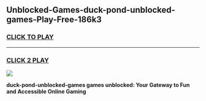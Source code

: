 
## Unblocked-Games-duck-pond-unblocked-games-Play-Free-186k3
<h3>
<a href="https://premium76.site?title=duck-pond-unblocked-games&ref=20A">CLICK TO PLAY</a></h3>
<hr>

<h3>
<a href="https://premium76.site?title=duck-pond-unblocked-games&ref=20A">CLICK 2 PLAY</a>
  
</h3>

<a href="https://premium76.site?title=duck-pond-unblocked-games&ref=20A"><img src="https://clearcache.store/games.png"></a>


**duck-pond-unblocked-games games unblocked: Your Gateway to Fun and Accessible Online Gaming**
